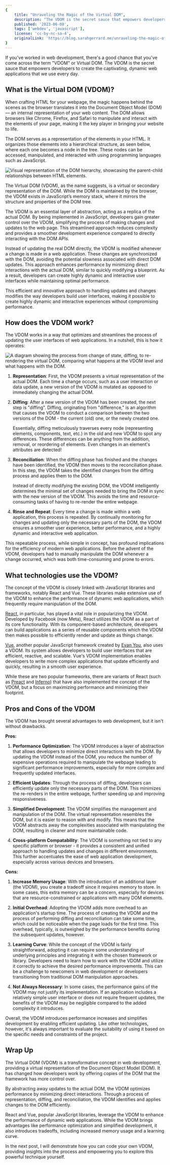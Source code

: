```yaml
---
{
    title: "Unraveling the Magic of the Virtual DOM",
    description: "The VDOM is the secret sauce that empowers developers to create the captivating, dynamic web applications that we use every day.",
    published: '2023-06-08',
    tags: ['webdev', 'javascript'],
    license: 'cc-by-nc-sa-4',
    originalLink: 'https://blog.sarahgerrard.me/unraveling-the-magic-of-the-virtual-dom'
}
---
```


If you've worked in web development, there's a good chance that you've come across the term "VDOM" or Virtual DOM. The VDOM is the secret sauce that empowers developers to create the captivating, dynamic web applications that we use every day.

## What is the Virtual DOM (VDOM)?

When crafting HTML for your webpage, the magic happens behind the scenes as the browser translates it into the Document Object Model (DOM) — an internal representation of your web content. The DOM allows browsers like Chrome, Firefox, and Safari to manipulate and interact with the elements of your page, making it the key player in bringing your website to life.

The DOM serves as a representation of the elements in your HTML. It organizes those elements into a hierarchical structure, as seen below, where each one becomes a node in the tree. These nodes can be accessed, manipulated, and interacted with using programming languages such as JavaScript.

![Visual representation of the DOM hierarchy, showcasing the parent-child relationships between HTML elements.](./htmltree.png)

The Virtual DOM (VDOM), as the name suggests, is a virtual or secondary representation of the DOM. While the DOM is maintained by the browser, the VDOM exists in JavaScript’s memory stack, where it mirrors the structure and properties of the DOM tree.

The VDOM is an essential layer of abstraction, acting as a replica of the actual DOM. By being implemented in JavaScript, developers gain greater control over the VDOM, simplifying the process of making changes and updates to the web page. This streamlined approach reduces complexity and provides a smoother development experience compared to directly interacting with the DOM APIs.

Instead of updating the real DOM directly, the VDOM is modified whenever a change is made in a web application. These changes are synchronized with the DOM, avoiding the potential slowness associated with direct DOM updates. This approach enhances performance by minimizing direct interactions with the actual DOM, similar to quickly modifying a blueprint. As a result, developers can create highly dynamic and interactive user interfaces while maintaining optimal performance.

This efficient and innovative approach to handling updates and changes modifies the way developers build user interfaces, making it possible to create highly dynamic and interactive experiences without compromising performance.

## How does the VDOM work?

The VDOM works in a way that optimizes and streamlines the process of updating the user interfaces of web applications. In a nutshell, this is how it operates:

![A diagram showing the process from change of state, diffing, to re-rendering the virtual DOM, comparing what happens at the VDOM level and what happens with the DOM.](./virtualdom.png)

1. **Representation**: First, the VDOM presents a virtual representation of the actual DOM. Each time a change occurs, such as a user interaction or data update, a new version of the VDOM is mutated as opposed to immediately changing the actual DOM.

2. **Diffing**: After a new version of the VDOM has been created, the next step is "diffing". Diffing, originating from "difference," is an algorithm that causes the VDOM to conduct a comparison between the two versions of the DOM - the current (old) one, or the newly created one.

    Essentially, diffing meticulously traverses every node (representing elements, components, text, etc.) in the old and new VDOM to spot any differences. These differences can be anything from the addition, removal, or reordering of elements. Even changes in an element's attributes are detected!

3. **Reconciliation**: When the diffing phase has finished and the changes have been identified, the VDOM then moves to the reconciliation phase. In this step, the VDOM takes the identified changes from the diffing process and applies them to the DOM.

    Instead of directly modifying the existing DOM, the VDOM intelligently determines the minimal set of changes needed to bring the DOM in sync with the new version of the VDOM. This avoids the time and resource-consuming tasks of having to re-render the entire webpage.

4. **Rinse and Repeat**: Every time a change is made within a web application, this process is repeated. By continually monitoring for changes and updating only the necessary parts of the DOM, the VDOM ensures a smoother user experience, better performance, and a highly dynamic and interactive web application.

This repeatable process, while simple in concept, has profound implications for the efficiency of modern web applications. Before the advent of the VDOM, developers had to manually manipulate the DOM whenever a change occurred, which was both time-consuming and prone to errors.

## What technologies use the VDOM?

The concept of the VDOM is closely linked with JavaScript libraries and frameworks, notably React and Vue. These libraries make extensive use of the VDOM to enhance the performance of dynamic web applications, which frequently require manipulation of the DOM.

[React](https://react.dev/), in particular, has played a vital role in popularizing the VDOM. Developed by Facebook (now Meta), React utilizes the VDOM as a part of its core functionality. With its component-based architecture, developers can build applications as a series of reusable components which the VDOM then makes possible to efficiently render and update as things change.

[Vue](https://vuejs.org/), another popular JavaScript framework created by [Evan You](https://evanyou.me/), also uses a VDOM. Its system allows developers to build user interfaces that are efficient, reactive, and scalable. Vue's VDOM implementation enables developers to write more complex applications that update efficiently and quickly, resulting in a smooth user experience.

While these are two popular frameworks, there are variants of React (such as [Preact](https://preactjs.com/) and [Inferno](https://www.infernojs.org/)) that have also implemented the concept of the VDOM, but a focus on maximizing performance and minimizing their footprint.

## Pros and Cons of the VDOM

The VDOM has brought several advantages to web development, but it isn't without drawbacks.

**Pros:**

1. **Performance Optimization**: The VDOM introduces a layer of abstraction that allows developers to minimize direct interactions with the DOM. By updating the VDOM instead of the DOM, you reduce the number of expensive operations required to manipulate the webpage leading to significant performance improvements, especially for more complex and frequently updated interfaces.

2. **Efficient Updates**: Through the process of diffing, developers can efficiently update only the necessary parts of the DOM. This minimizes the re-renders in the entire webpage, further speeding up and improving responsiveness.

3. **Simplified Development**: The VDOM simplifies the management and manipulation of the DOM. The virtual representation resembles the DOM, but it is easier to reason with and modify. This means that the VDOM abstracts away the complexities associated with manipulating the DOM, resulting in cleaner and more maintainable code.

4. **Cross-platform Compatability**: The VDOM is something not tied to any specific platform or browser - it provides a consistent and unified approach to handling updates and changes in different environments. This further accentuates the ease of web application development, especially across various devices and browsers.

**Cons:**

1. **Increase Memory Usage**: With the introduction of an additional layer (the VDOM), you create a tradeoff since it requires memory to store. In some cases, this extra memory can be a concern, especially for devices that are resource-constrained or applications with many DOM elements.

2. **Initial Overhead**: Adopting the VDOM adds more overhead to an application's startup time. The process of creating the VDOM and the process of performing diffing and reconciliation can take some time, which could be noticeable when the page loads for the first time. This overhead, typically, is outweighed by the performance benefits during the subsequent updates, however.

3. **Learning Curve**: While the concept of the VDOM is fairly straightforward, adopting it can require some understanding of underlying principles and integrating it with the chosen framework or library. Developers need to learn how to work with the VDOM and utilize it correctly to achieve the desired performance improvements. This can be a challenge to newcomers in web development or developers transitioning from traditional DOM manipulation approaches.

4. **Not Always Necessary**: In some cases, the performance gains of the VDOM may not justify its implementation. If an application includes a relatively simple user interface or does not require frequent updates, the benefits of the VDOM may be negligible compared to the added complexity it introduces.

Overall, the VDOM introduces performance increases and simplifies development by enabling efficient updating. Like other technologies, however, it's always important to evaluate the suitability of using it based on the specific needs and constraints of the project.

## Wrap Up

The Virtual DOM (VDOM) is a transformative concept in web development, providing a virtual representation of the Document Object Model (DOM). It has changed how developers work by offering copies of the DOM that the framework has more control over.

By abstracting away updates to the actual DOM, the VDOM optimizes performance by minimizing direct interactions. Through a process of representation, diffing, and reconciliation, the VDOM identifies and applies changes to the DOM efficiently.

React and Vue, popular JavaScript libraries, leverage the VDOM to enhance the performance of dynamic web applications. While the VDOM brings advantages like performance optimization and simplified development, it also introduces tradeoffs, including increased memory usage and a learning curve.

In the next post, I will demonstrate how you can code your own VDOM, providing insights into the process and empowering you to explore this powerful technique yourself.